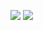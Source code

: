 <a href="https://codeclimate.com/github/Adapt-LT-academy/improved-octo-giggle/maintainability"><img src="https://api.codeclimate.com/v1/badges/8f998de0801bd25a1911/maintainability" /></a>
<a href="https://codeclimate.com/github/Adapt-LT-academy/improved-octo-giggle/test_coverage"><img src="https://api.codeclimate.com/v1/badges/8f998de0801bd25a1911/test_coverage" /></a>
